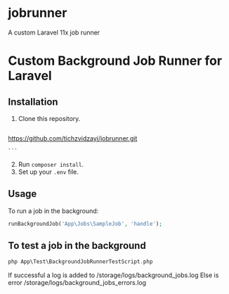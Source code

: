 # jobrunner
A custom Laravel 11x job runner


# Custom Background Job Runner for Laravel

## Installation

1. Clone this repository.
    ```php
  https://github.com/tichzvidzayi/jobrunner.git

    ```
2. Run `composer install`.
3. Set up your `.env` file.


## Usage

To run a job in the background:

```php
runBackgroundJob('App\Jobs\SampleJob', 'handle');

```
## To test a job in the background

```php
php App\Test\BackgroundJobRunnerTestScript.php


```

If successful a log is added to /storage/logs/background_jobs.log 
Else is error /storage/logs/background_jobs_errors.log